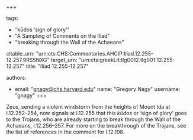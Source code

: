 +++

tags:
- "kūdos ‘sign of glory’"
- "A Sampling of Comments on the Iliad"
- "breaking through the Wall of the Achaeans"

citable_urn: "urn:cts:CHS:Commentaries.AHCIP:Iliad.12.255-12.257.9RS5NXG"
target_urn: "urn:cts:greekLit:tlg0012.tlg001:12.255-12.257"
title: "Iliad 12.255-12.257"

authors:
- email: "gnagy@chs.harvard.edu"
  name: "Gregory Nagy"
  username: "gnagy"
+++

<p>Zeus, sending a violent windstorm from the heights of Mount Ida at I.12.252–254, now signals at I.12.255 that this <em>kūdos</em> or ‘sign of glory’ goes to the Trojans, who are already starting to break through the Wall of the Achaeans, I.12.256–257. For more on the breakthrough of the Trojans, see the list of references in the comment for I.12.198.  </p>